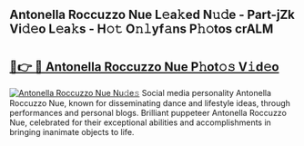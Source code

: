 ## Antonella Roccuzzo Nue L𝚎a𝚔ed N𝚞𝚍e - Part-jZk Vi𝚍𝚎o L𝚎a𝚔s - H𝚘𝚝 O𝚗𝚕yf𝚊ns P𝚑𝚘tos crALM

# <h2><a href="http://kf6evh0.oniu.top/?m=Antonella+Roccuzzo+Nue">🔗👉 🔴 Antonella Roccuzzo Nue P𝚑ot𝚘𝚜 V𝚒d𝚎o</a></h2>

[![Antonella Roccuzzo Nue Nu𝚍e𝚜](https://i.imgur.com/0qMVB7G.gif)](http://kf6evh0.oniu.top/?m=Antonella+Roccuzzo+Nue)
Social media personality Antonella Roccuzzo Nue, known for disseminating dance and lifestyle ideas, through performances and personal blogs. Brilliant puppeteer Antonella Roccuzzo Nue, celebrated for their exceptional abilities and accomplishments in bringing inanimate objects to life.  
